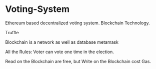 # Voting-System
Ethereum based decentralized voting system. Blockchain Technology.

Truffle

Blockchain is a network as well as database
metamask 

All the Rules:
Voter can vote one time in the election.

Read on the Blockchain are free, but Write on the Blockchain cost Gas.
